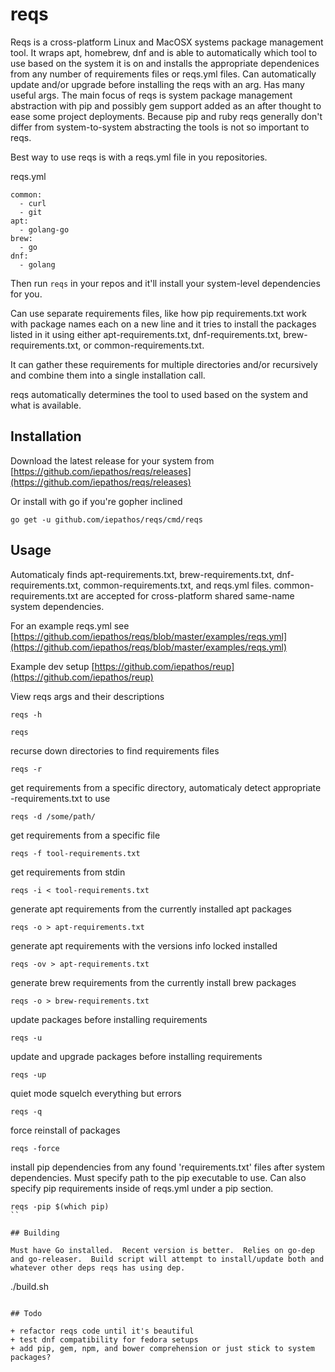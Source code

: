 # reqs

Reqs is a cross-platform Linux and MacOSX systems package management tool. It wraps apt, homebrew, dnf and is able to automatically which tool to use based on the system it is on and installs the appropriate dependenices from any number of requirements files or reqs.yml files.  Can automatically update and/or upgrade before installing the reqs with an arg.  Has many useful args.  The main focus of reqs is system package management abstraction with pip and possibly gem support added as an after thought to ease some project deployments.  Because pip and ruby reqs generally don't differ from system-to-system abstracting the tools is not so important to reqs.

Best way to use reqs is with a reqs.yml file in you repositories.

reqs.yml
```
common:
  - curl
  - git
apt:
  - golang-go
brew:
  - go
dnf:
  - golang
```

Then run `reqs` in your repos and it'll install your system-level dependencies for you.

Can use separate requirements files, like how pip requirements.txt work with package names each on a new line and it tries to install the packages listed in it using either apt-requirements.txt, dnf-requirements.txt, brew-requirements.txt, or common-requirements.txt.

It can gather these requirements for multiple directories and/or recursively and combine them into a single installation call.

reqs automatically determines the tool to used based on the system and what is available.


## Installation

Download the latest release for your system from [https://github.com/iepathos/reqs/releases](https://github.com/iepathos/reqs/releases)

Or install with go if you're gopher inclined
```
go get -u github.com/iepathos/reqs/cmd/reqs
```

## Usage

Automaticaly finds apt-requirements.txt, brew-requirements.txt, dnf-requirements.txt, common-requirements.txt, and reqs.yml files.  common-requirements.txt are accepted for cross-platform shared same-name system dependencies.

For an example reqs.yml see [https://github.com/iepathos/reqs/blob/master/examples/reqs.yml](https://github.com/iepathos/reqs/blob/master/examples/reqs.yml)

Example dev setup [https://github.com/iepathos/reup](https://github.com/iepathos/reup)

View reqs args and their descriptions
```
reqs -h
```

```
reqs
```

recurse down directories to find requirements files
```
reqs -r
```

get requirements from a specific directory, automaticaly detect appropriate <system-tool>-requirements.txt to use
```
reqs -d /some/path/
```

get requirements from a specific file
```
reqs -f tool-requirements.txt
```

get requirements from stdin
```
reqs -i < tool-requirements.txt
```


generate apt requirements from the currently installed apt packages
```
reqs -o > apt-requirements.txt
```


generate apt requirements with the versions info locked installed
```
reqs -ov > apt-requirements.txt
```

generate brew requirements from the currently install brew packages
```
reqs -o > brew-requirements.txt
```

update packages before installing requirements
```
reqs -u
```

update and upgrade packages before installing requirements
```
reqs -up
```

quiet mode squelch everything but errors
```
reqs -q
```

force reinstall of packages
```
reqs -force
```

install pip dependencies from any found 'requirements.txt' files after system dependencies. Must specify path to the pip executable to use.  Can also specify pip requirements inside of reqs.yml under a pip section.
```
reqs -pip $(which pip)
``

## Building

Must have Go installed.  Recent version is better.  Relies on go-dep and go-releaser.  Build script will attempt to install/update both and whatever other deps reqs has using dep.

```
./build.sh
```

## Todo

+ refactor reqs code until it's beautiful
+ test dnf compatibility for fedora setups
+ add pip, gem, npm, and bower comprehension or just stick to system packages?